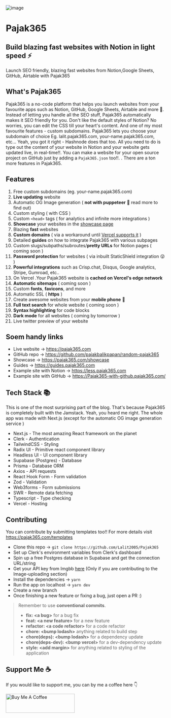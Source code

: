 ![image](https://user-images.githubusercontent.com/69138026/127688763-0ac2fdb2-3f77-4de5-bacd-f56b3d600f31.png)

# Pajak365

## Build blazing fast websites with Notion in light speed ⚡️

Launch SEO friendly, blazing fast websites from Notion,Google Sheets, GitHub, Airtable with Pajak365

## What's Pajak365

Pajak365 is a no-code platform that helps you launch websites from your favourite apps such as Notion, GitHub, Google Sheets, Airtable and more 🤯. Instead of letting you handle all the SEO stuff, Pajak365 automatically makes it SEO friendly for you. Don't like the default styles of Notion? No worries, you can edit the CSS till your heart's content. And one of my most favourite features - custom subdomains. Pajak365 lets you choose your subdomain of choice Eg. lalit.pajak365.com, your-name.pajak365.com, etc... Yeah, you got it right - Hashnode does that too. All you need to do is type out the content of your website in Notion and your website gets updated live, in real-time!!. You can make a website for your open source project on GitHub just by adding a `Pajak365.json` too!!. . There are a ton more features in Pajak365.

## Features

1. Free custom subdomains (eg. your-name.pajak365.com)
2. **Live updating** website
3. Automatic OG Image generation ( **not with puppeteer** 🤯 read more to find out)
4. Custom styling ( with CSS )
5. Custom `<head>` tags ( for analytics and infinite more integrations )
6. **Showcase** your websites in the [showcase page](https://pajak365.com/showcase)
7. Blazing **fast** websites
8. **Custom domains** ( via a workaround until [Vercel supports it](https://github.com/vercel/vercel/discussions/4840#discussioncomment-620716) )
9. Detailed **guides** on how to integrate Pajak365 with various subpages
10. Custom slugs/subpaths/subroutes/**pretty URLs** for Notion pages ( coming soon )
11. **Password protection** for websites ( via inbuilt StaticShield integration 😜 )
12. **Powerful integrations** such as Crisp.chat, Disqus, Google analytics, Stripe, Gumroad, etc..
13. On Vercel .Your Pajak365 website is **cached on Vercel's edge network**
14. **Automatic sitemaps** ( coming soon )
15. Custom **fonts**, **favicons**, and more
16. Automatic SSL ( **https** )
17. Create awesome websites from your **mobile phone** 🤯
18. **Full text search** for whole website ( coming soon )
19. **Syntax highlighting** for code blocks
20. **Dark mode** for all websites ( coming by tomorrow )
21. Live twitter preview of your website

## Soem handy links

- Live website → https://pajak365.com
- GitHub repo → https://github.com/pajakbalikpapan/random-pajak365
- Showcase → https://pajak365.com/showcase
- Guides → https://guides.pajak365.com
- Example site with Notion → https://less.pajak365.com
- Example site with GitHub → https://Pajak365-with-github.pajak365.com/

## Tech Stack 📚

This is one of the most surprising part of the blog. That's because Pajak365 is completely built with the Jamstack. Yeah, you heard me right. The whole app was made with Next.js (except for the automatic OG image generation service )

- Next.js - The most amazing React framework on the planet
- Clerk - Authentication
- TailwindCSS - Styling
- Radix UI - Primitive react component library
- Headless UI - UI component library
- Supabase (Postgres) - Database
- Prisma - Database ORM
- Axios - API requests
- React Hook Form - Form validation
- Zod - Validation
- Web3forms - Form submissions
- SWR - Remote data fetching
- Typescript - Type checking
- Vercel - Hosting

## Contributing

You can contribute by submitting templates too!! For more details visit https://pajak365.com/templates

- Clone this repo → `git clone https://github.com/Lalit2005/Pajak365`
- Set up Clerk's environment variables from Clerk's dashboard
- Spin up a free Postgres database in Supabase and get the connection URL/string
- Get your API key from Imgbb [here](https://imgbb.com/) (Only if you are contributing to the Image-uploading section)
- Install the dependencies → `yarn`
- Run the app on localhost → `yarn dev`
- Create a new branch
- Once finishing a new feature or fixing a bug, just open a PR :)

> Remember to use **conventional commits**.
>
> - **fix: \<a bug\>** for a bug fix
> - **feat: \<a new feature\>** for a new feature
> - **refactor: \<a code refactor\>** for a code refactor
> - **chore: \<bump lodash\>** anything related to build step
> - **chore(deps): \<bump lodash\>** for a dependency update
> - **chore(deps-dev): \<bump vercel\>** for a dev-dependency update
> - **style: \<add margin\>** for anything related to styling of the application

## Support Me ☕️

If you would like to support me, you can by me a coffee here 👇

<a href="https://www.buymeacoffee.com/lalitcodes" target="_blank"><img src="https://cdn.buymeacoffee.com/buttons/v2/default-blue.png" alt="Buy Me A Coffee" style="height: 60px !important;width: 217px !important;" ></a>
